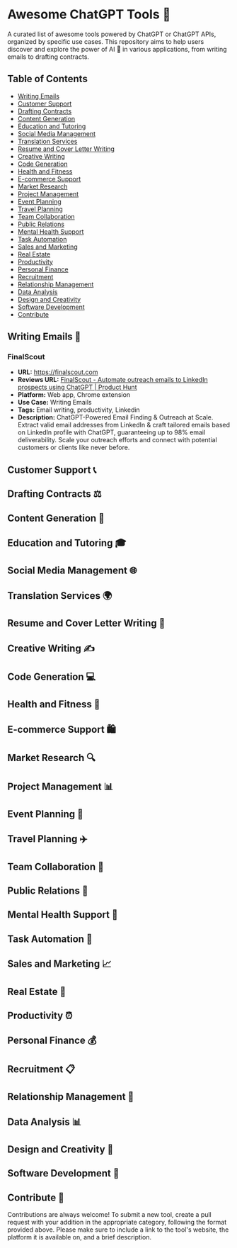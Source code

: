 # Awesome ChatGPT Tools 🚀

A curated list of awesome tools powered by ChatGPT or ChatGPT APIs, organized by specific use cases. This repository aims to help users discover and explore the power of AI 🤖 in various applications, from writing emails to drafting contracts.

## Table of Contents

- [Writing Emails](#writing-emails)
- [Customer Support](#customer-support)
- [Drafting Contracts](#drafting-contracts)
- [Content Generation](#content-generation)
- [Education and Tutoring](#education-and-tutoring)
- [Social Media Management](#social-media-management)
- [Translation Services](#translation-services)
- [Resume and Cover Letter Writing](#resume-and-cover-letter-writing)
- [Creative Writing](#creative-writing)
- [Code Generation](#code-generation)
- [Health and Fitness](#health-and-fitness)
- [E-commerce Support](#e-commerce-support)
- [Market Research](#market-research)
- [Project Management](#project-management)
- [Event Planning](#event-planning)
- [Travel Planning](#travel-planning)
- [Team Collaboration](#team-collaboration)
- [Public Relations](#public-relations)
- [Mental Health Support](#mental-health-support)
- [Task Automation](#task-automation)
- [Sales and Marketing](#sales-and-marketing)
- [Real Estate](#real-estate)
- [Productivity](#productivity)
- [Personal Finance](#personal-finance)
- [Recruitment](#recruitment)
- [Relationship Management](#relationship-management)
- [Data Analysis](#data-analysis)
- [Design and Creativity](#design-and-creativity)
- [Software Development](#software-development)
- [Contribute](#contribute)

## Writing Emails 📧

### FinalScout

- **URL:** https://finalscout.com
- **Reviews URL:** [FinalScout - Automate outreach emails to LinkedIn prospects using ChatGPT | Product Hunt](https://www.producthunt.com/posts/finalscout-2)
- **Platform:** Web app, Chrome extension
- **Use Case:** Writing Emails
- **Tags:** Email writing, productivity, Linkedin
- **Description:** ChatGPT-Powered Email Finding & Outreach at Scale. Extract valid email addresses from LinkedIn & craft tailored emails based on LinkedIn profile with ChatGPT, guaranteeing up to 98% email deliverability. Scale your outreach efforts and connect with potential customers or clients like never before.

## Customer Support 📞

## Drafting Contracts ⚖️

## Content Generation 📝

## Education and Tutoring 🎓

## Social Media Management 🌐

## Translation Services 🌍

## Resume and Cover Letter Writing 📄

## Creative Writing ✍️

## Code Generation 💻

## Health and Fitness 💪

## E-commerce Support 🛍️

## Market Research 🔍

## Project Management 📊

## Event Planning 📆

## Travel Planning ✈️

## Team Collaboration 🤝

## Public Relations 📣

## Mental Health Support 🧠

## Task Automation 🤖

## Sales and Marketing 📈

## Real Estate 🏡

## Productivity ⏰

## Personal Finance 💰

## Recruitment 📋

## Relationship Management 💼

## Data Analysis 📊

## Design and Creativity 🎨

## Software Development 💾

## Contribute 🤝

Contributions are always welcome! To submit a new tool, create a pull request with your addition in the appropriate category, following the format provided above. Please make sure to include a link to the tool's website, the platform it is available on, and a brief description.
